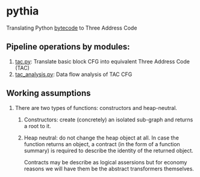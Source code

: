 # pythia

Translating Python [bytecode](https://docs.python.org/3.5/library/dis.html#python-bytecode-instructions) to Three Address Code

## Pipeline operations by modules:
  
1. [tac.py](pythia/tac.py): Translate basic block CFG into equivalent Three Address Code (TAC)
2. [tac_analysis.py](tac_analysis.py): Data flow analysis of TAC CFG


## Working assumptions

1. There are two types of functions: constructors and heap-neutral.
   1. Constructors: create (concretely) an isolated sub-graph and returns a root
      to it.
   2. Heap neutral: do not change the heap object at all. In case the function
      returns an object, a contract (in the form of a function summary) is required
      to describe the identity of the returned object.

      Contracts may be describe as logical assersions but for economy reasons we
      will have them be the abstract transformers themselves.